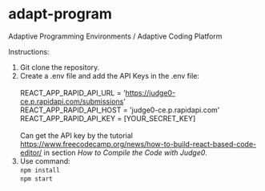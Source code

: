 # adapt-program
Adaptive Programming Environments / Adaptive Coding Platform

Instructions:
1. Git clone the repository.
2. Create a .env file and add the API Keys in the .env file:\
   \
   REACT_APP_RAPID_API_URL = 'https://judge0-ce.p.rapidapi.com/submissions' \
   REACT_APP_RAPID_API_HOST = 'judge0-ce.p.rapidapi.com'\
   REACT_APP_RAPID_API_KEY = [YOUR_SECRET_KEY]\
   \
   Can get the API key by the tutorial https://www.freecodecamp.org/news/how-to-build-react-based-code-editor/ in section _How to Compile the Code with Judge0_.
4. Use command:\
`npm install`\
`npm start`
